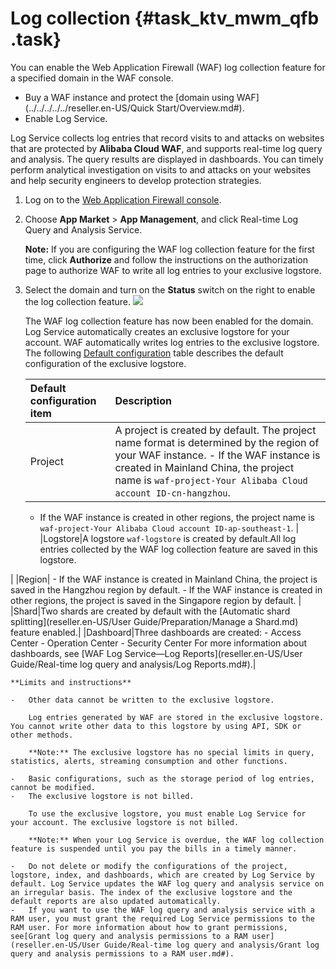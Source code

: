 # Log collection {#task_ktv_mwm_qfb .task}

You can enable the Web Application Firewall \(WAF\) log collection feature for a specified domain in the WAF console.

-   Buy a WAF instance and protect the [domain using WAF](../../../../../reseller.en-US/Quick Start/Overview.md#).
-   Enable Log Service.

Log Service collects log entries that record visits to and attacks on websites that are protected by **Alibaba Cloud WAF**, and supports real-time log query and analysis. The query results are displayed in dashboards. You can timely perform analytical investigation on visits to and attacks on your websites and help security engineers to develop protection strategies.

1.  Log on to the [Web Application Firewall console](https://partners-intl.console.aliyun.com/#/waf). 
2.  Choose **App Market** \> **App Management**, and click Real-time Log Query and Analysis Service. 

    **Note:** If you are configuring the WAF log collection feature for the first time, click **Authorize** and follow the instructions on the authorization page to authorize WAF to write all log entries to your exclusive logstore.

3.  Select the domain and turn on the **Status** switch on the right to enable the log collection feature. ![](http://static-aliyun-doc.oss-cn-hangzhou.aliyuncs.com/assets/img/41223/154743360821272_en-US.png) 

    The WAF log collection feature has now been enabled for the domain. Log Service automatically creates an exclusive logstore for your account. WAF automatically writes log entries to the exclusive logstore. The following [Default configuration](#) table describes the default configuration of the exclusive logstore.

    |Default configuration item|Description|
    |:-------------------------|:----------|
    |Project|A project is created by default. The project name format is determined by the region of your WAF instance.    -   If the WAF instance is created in Mainland China, the project name is `waf-project-Your Alibaba Cloud account ID-cn-hangzhou`.
    -   If the WAF instance is created in other regions, the project name is `waf-project-Your Alibaba Cloud account ID-ap-southeast-1`.
|
    |Logstore|A logstore `waf-logstore` is created by default.All log entries collected by the WAF log collection feature are saved in this logstore.

|
    |Region|     -   If the WAF instance is created in Mainland China, the project is saved in the Hangzhou region by default.
    -   If the WAF instance is created in other regions, the project is saved in the Singapore region by default.
 |
    |Shard|Two shards are created by default with the [Automatic shard splitting](reseller.en-US/User Guide/Preparation/Manage a Shard.md) feature enabled.|
    |Dashboard|Three dashboards are created:    -   Access Center
    -   Operation Center
    -   Security Center
For more information about dashboards, see [WAF Log Service—Log Reports](reseller.en-US/User Guide/Real-time log query and analysis/Log Reports.md#).|

    **Limits and instructions**

    -   Other data cannot be written to the exclusive logstore.

        Log entries generated by WAF are stored in the exclusive logstore. You cannot write other data to this logstore by using API, SDK or other methods.

        **Note:** The exclusive logstore has no special limits in query, statistics, alerts, streaming consumption and other functions.

    -   Basic configurations, such as the storage period of log entries, cannot be modified.
    -   The exclusive logstore is not billed.

        To use the exclusive logstore, you must enable Log Service for your account. The exclusive logstore is not billed.

        **Note:** When your Log Service is overdue, the WAF log collection feature is suspended until you pay the bills in a timely manner.

    -   Do not delete or modify the configurations of the project, logstore, index, and dashboards, which are created by Log Service by default. Log Service updates the WAF log query and analysis service on an irregular basis. The index of the exclusive logstore and the default reports are also updated automatically.
    -   If you want to use the WAF log query and analysis service with a RAM user, you must grant the required Log Service permissions to the RAM user. For more information about how to grant permissions, see[Grant log query and analysis permissions to a RAM user](reseller.en-US/User Guide/Real-time log query and analysis/Grant log query and analysis permissions to a RAM user.md#).

